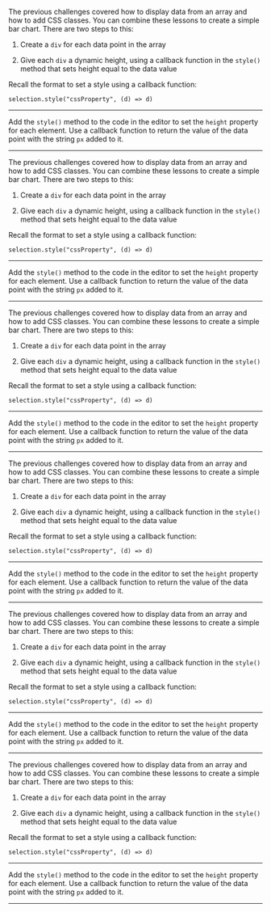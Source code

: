 <div class="challenge-instructions data-visualization-with-d3"><div><section id="description">
<p>The previous challenges covered how to display data from an array and how to add CSS classes. You can combine these lessons to create a simple bar chart. There are two steps to this:</p>
<ol>
<li>
<p>Create a <code>div</code> for each data point in the array</p>
</li>
<li>
<p>Give each <code>div</code> a dynamic height, using a callback function in the <code>style()</code> method that sets height equal to the data value</p>
</li>
</ol>
<p>Recall the format to set a style using a callback function:</p>
<pre class="language-js" tabindex="0"><code class="language-js">selection<span class="token punctuation">.</span><span class="token function">style</span><span class="token punctuation">(</span><span class="token string">"cssProperty"</span><span class="token punctuation">,</span> <span class="token punctuation">(</span><span class="token parameter">d</span><span class="token punctuation">)</span> <span class="token operator">=&gt;</span> d<span class="token punctuation">)</span>
</code></pre>
</section></div><hr/><div><section id="instructions">
<p>Add the <code>style()</code> method to the code in the editor to set the <code>height</code> property for each element. Use a callback function to return the value of the data point with the string <code>px</code> added to it.</p>
</section></div><hr/></div><div class="challenge-instructions data-visualization-with-d3"><div><section id="description">
<p>The previous challenges covered how to display data from an array and how to add CSS classes. You can combine these lessons to create a simple bar chart. There are two steps to this:</p>
<ol>
<li>
<p>Create a <code>div</code> for each data point in the array</p>
</li>
<li>
<p>Give each <code>div</code> a dynamic height, using a callback function in the <code>style()</code> method that sets height equal to the data value</p>
</li>
</ol>
<p>Recall the format to set a style using a callback function:</p>
<pre class="language-js" tabindex="0"><code class="language-js">selection<span class="token punctuation">.</span><span class="token function">style</span><span class="token punctuation">(</span><span class="token string">"cssProperty"</span><span class="token punctuation">,</span> <span class="token punctuation">(</span><span class="token parameter">d</span><span class="token punctuation">)</span> <span class="token operator">=&gt;</span> d<span class="token punctuation">)</span>
</code></pre>
</section></div><hr/><div><section id="instructions">
<p>Add the <code>style()</code> method to the code in the editor to set the <code>height</code> property for each element. Use a callback function to return the value of the data point with the string <code>px</code> added to it.</p>
</section></div><hr/></div><div class="challenge-instructions data-visualization-with-d3"><div><section id="description">
<p>The previous challenges covered how to display data from an array and how to add CSS classes. You can combine these lessons to create a simple bar chart. There are two steps to this:</p>
<ol>
<li>
<p>Create a <code>div</code> for each data point in the array</p>
</li>
<li>
<p>Give each <code>div</code> a dynamic height, using a callback function in the <code>style()</code> method that sets height equal to the data value</p>
</li>
</ol>
<p>Recall the format to set a style using a callback function:</p>
<pre class="language-js" tabindex="0"><code class="language-js">selection<span class="token punctuation">.</span><span class="token function">style</span><span class="token punctuation">(</span><span class="token string">"cssProperty"</span><span class="token punctuation">,</span> <span class="token punctuation">(</span><span class="token parameter">d</span><span class="token punctuation">)</span> <span class="token operator">=&gt;</span> d<span class="token punctuation">)</span>
</code></pre>
</section></div><hr/><div><section id="instructions">
<p>Add the <code>style()</code> method to the code in the editor to set the <code>height</code> property for each element. Use a callback function to return the value of the data point with the string <code>px</code> added to it.</p>
</section></div><hr/></div><div class="challenge-instructions data-visualization-with-d3"><div><section id="description">
<p>The previous challenges covered how to display data from an array and how to add CSS classes. You can combine these lessons to create a simple bar chart. There are two steps to this:</p>
<ol>
<li>
<p>Create a <code>div</code> for each data point in the array</p>
</li>
<li>
<p>Give each <code>div</code> a dynamic height, using a callback function in the <code>style()</code> method that sets height equal to the data value</p>
</li>
</ol>
<p>Recall the format to set a style using a callback function:</p>
<pre class="language-js" tabindex="0"><code class="language-js">selection<span class="token punctuation">.</span><span class="token function">style</span><span class="token punctuation">(</span><span class="token string">"cssProperty"</span><span class="token punctuation">,</span> <span class="token punctuation">(</span><span class="token parameter">d</span><span class="token punctuation">)</span> <span class="token operator">=&gt;</span> d<span class="token punctuation">)</span>
</code></pre>
</section></div><hr/><div><section id="instructions">
<p>Add the <code>style()</code> method to the code in the editor to set the <code>height</code> property for each element. Use a callback function to return the value of the data point with the string <code>px</code> added to it.</p>
</section></div><hr/></div><div class="challenge-instructions data-visualization-with-d3"><div><section id="description">
<p>The previous challenges covered how to display data from an array and how to add CSS classes. You can combine these lessons to create a simple bar chart. There are two steps to this:</p>
<ol>
<li>
<p>Create a <code>div</code> for each data point in the array</p>
</li>
<li>
<p>Give each <code>div</code> a dynamic height, using a callback function in the <code>style()</code> method that sets height equal to the data value</p>
</li>
</ol>
<p>Recall the format to set a style using a callback function:</p>
<pre class="language-js" tabindex="0"><code class="language-js">selection<span class="token punctuation">.</span><span class="token function">style</span><span class="token punctuation">(</span><span class="token string">"cssProperty"</span><span class="token punctuation">,</span> <span class="token punctuation">(</span><span class="token parameter">d</span><span class="token punctuation">)</span> <span class="token operator">=&gt;</span> d<span class="token punctuation">)</span>
</code></pre>
</section></div><hr/><div><section id="instructions">
<p>Add the <code>style()</code> method to the code in the editor to set the <code>height</code> property for each element. Use a callback function to return the value of the data point with the string <code>px</code> added to it.</p>
</section></div><hr/></div><div class="challenge-instructions data-visualization-with-d3"><div><section id="description">
<p>The previous challenges covered how to display data from an array and how to add CSS classes. You can combine these lessons to create a simple bar chart. There are two steps to this:</p>
<ol>
<li>
<p>Create a <code>div</code> for each data point in the array</p>
</li>
<li>
<p>Give each <code>div</code> a dynamic height, using a callback function in the <code>style()</code> method that sets height equal to the data value</p>
</li>
</ol>
<p>Recall the format to set a style using a callback function:</p>
<pre class="language-js" tabindex="0"><code class="language-js">selection<span class="token punctuation">.</span><span class="token function">style</span><span class="token punctuation">(</span><span class="token string">"cssProperty"</span><span class="token punctuation">,</span> <span class="token punctuation">(</span><span class="token parameter">d</span><span class="token punctuation">)</span> <span class="token operator">=&gt;</span> d<span class="token punctuation">)</span>
</code></pre>
</section></div><hr/><div><section id="instructions">
<p>Add the <code>style()</code> method to the code in the editor to set the <code>height</code> property for each element. Use a callback function to return the value of the data point with the string <code>px</code> added to it.</p>
</section></div><hr/></div>